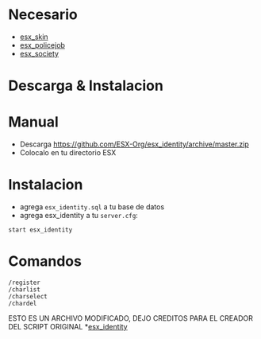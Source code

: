 # Necesario
  * [esx_skin](https://github.com/ESX-Org/esx_skin)
  * [esx_policejob](https://github.com/ESX-Org/esx_policejob)
  * [esx_society](https://github.com/ESX-Org/esx_society)

# Descarga & Instalacion

# Manual
- Descarga https://github.com/ESX-Org/esx_identity/archive/master.zip
- Colocalo en tu directorio ESX

# Instalacion
- agrega `esx_identity.sql` a tu base de datos
- agrega esx_identity a tu `server.cfg`:

```
start esx_identity
```

# Comandos
```
/register
/charlist
/charselect
/chardel
```
ESTO ES UN ARCHIVO MODIFICADO, DEJO CREDITOS PARA EL CREADOR DEL SCRIPT ORIGINAL 
*[esx_identity](https://github.com/ESX-Org/esx_identity)
